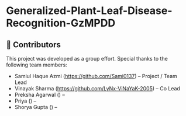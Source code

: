 # Generalized-Plant-Leaf-Disease-Recognition-GzMPDD

## 👥 Contributors

This project was developed as a group effort. Special thanks to the following team members:

- Samiul Haque Azmi (https://github.com/Sami0137) – Project / Team Lead 
- Vinayak Sharma (https://github.com/LyNx-ViNaYaK-2005) – Co Lead 
- Preksha Agarwal () – 
- Priya () – 
- Shorya Gupta () –
